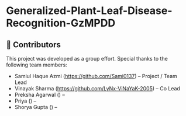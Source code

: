 # Generalized-Plant-Leaf-Disease-Recognition-GzMPDD

## 👥 Contributors

This project was developed as a group effort. Special thanks to the following team members:

- Samiul Haque Azmi (https://github.com/Sami0137) – Project / Team Lead 
- Vinayak Sharma (https://github.com/LyNx-ViNaYaK-2005) – Co Lead 
- Preksha Agarwal () – 
- Priya () – 
- Shorya Gupta () –
